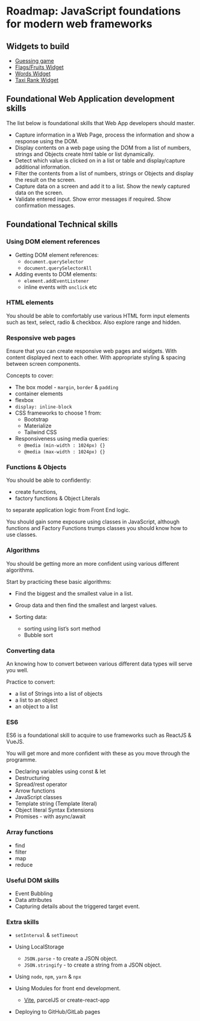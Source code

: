 # Roadmap: JavaScript foundations for modern web frameworks

## Widgets to build

* [Guessing game](/MiniWidgets.md#guessing-game)
* [Flags/Fruits Widget](/MiniWidgets.md#working-with-dynamic-data)
* [Words Widget](/WordsWidget.md)
* [Taxi Rank Widget]()

## Foundational Web Application development skills

The list below is foundational skills that Web App developers should master.

* Capture information in a Web Page, process the information and show a response using the DOM.
* Display contents on a web page using the DOM from a list of numbers, strings and Objects create html table or list dynamically.
* Detect which value is clicked on in a list or table and display/capture additional information.
* Filter the contents from a list of numbers, strings or Objects and display the result on the screen.
* Capture data on a screen and add it to a list. Show the newly captured data on the screen.
* Validate entered input. Show error messages if required. Show confirmation messages.

## Foundational Technical skills
### Using DOM element references

* Getting DOM element references:
  * `document.querySelector`
  * `document.querySelectorAll`
* Adding events to DOM elements:
  * `element.addEventListener`
  * inline events with `onclick` etc
### HTML elements

You should be able to comfortably use various HTML form input elements such as text, select, radio & checkbox. Also explore range and hidden.

### Responsive web pages

Ensure that you can create responsive web pages and widgets. With content displayed next to each other. With appropriate styling & spacing between screen components.

Concepts to cover:
  * The box model - `margin`, `border` & `padding`
  * container elements
  * flexbox
  * `display: inline-block`
  * CSS frameworks to choose 1 from: 
    * Bootstrap
    * Materialize
    * Tailwind CSS
  * Responsiveness using media queries: 
    * `@media (min-width : 1024px) {}`  
    * `@media (max-width : 1024px) {}`

### Functions & Objects

You should be able to confidently: 

  * create functions, 
  * factory functions & Object Literals 
  
to separate application logic from Front End logic.

You should gain some exposure using classes in JavaScript, although functions and Factory Functions trumps classes you should know how to use classes.

### Algorithms

You should be getting more an more confident using various different algorithms.

Start by practicing these basic algorithms:

  * Find the biggest and the smallest value in a list.
  * Group data and then find the smallest and largest values.
  * Sorting data:

    * sorting using list’s sort method
    * Bubble sort

### Converting data

An knowing how to convert between various different data types will serve you well.

Practice to convert:

   * a list of Strings into a list of objects
   * a list to an object
   * an object to a list

### ES6

ES6 is a foundational skill to acquire to use frameworks such as ReactJS & VueJS.

You will get more and more confident with these as you move through the programme.

* Declaring variables using const & let
* Destructuring
* Spread/rest operator
* Arrow functions
* JavaScript classes
* Template string (Template literal)
* Object literal Syntax Extensions
* Promises - with async/await

###  Array functions

  * find
  * filter
  * map
  * reduce

### Useful DOM skills

* Event Bubbling
* Data attributes
* Capturing details about the triggered target event.

### Extra skills  

* `setInterval` & `setTimeout`

* Using LocalStorage
  * `JSON.parse` - to create a JSON object.
  * `JSON.stringify` - to create a string from a JSON object.

* Using `node`, `npm`, `yarn` & `npx`
* Using Modules for front end development. 
  * [Vite](https://vitejs.dev/guide/), parcelJS or create-react-app
*  Deploying to GitHub/GitLab pages
